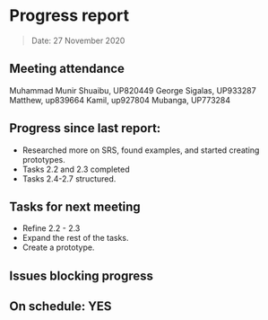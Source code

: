 
<!-- File name must be Year-Month-Date.md
e.g. 2020-10-12.md -->

<!--One report per week Minimum!-->
# Progress report

> Date: 27 November 2020

<!--Names of those who attended the meeting, CSV-->
## Meeting attendance

Muhammad Munir Shuaibu, UP820449
George Sigalas, UP933287
Matthew, up839664
Kamil, up927804
Mubanga, UP773284

## Progress since last report:
<!--What have you done ?-->
<!--Single line bullet point-->
* Researched more on SRS, found examples, and started creating prototypes.
* Tasks 2.2 and 2.3 completed
* Tasks 2.4-2.7 structured.

## Tasks for next meeting

* Refine 2.2 - 2.3 
* Expand the rest of the tasks.
* Create a prototype.
<!--What will you do before the next?-->
<!--Single line bullet point-->


## Issues blocking progress


<!--Pick one-->
<!--## On schedule: YES-->
<!--## On schedule: NO-->

## On schedule: YES